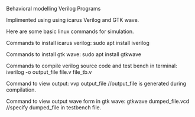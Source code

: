 Behavioral modelling Verilog Programs

Implimented using using icarus Verilog and GTK wave.

Here are some basic linux commands for simulation.

Commands to install icarus verilog:
  sudo apt install iverilog

Commands to install gtk wave:
   sudo apt install gtkwave

Commands to compile verilog source code and test bench in terminal:
  iverilog -o output_file file.v file_tb.v

Command to view output:
  vvp output_file
  //output_file is generated during compilation.

Command to view output wave form in gtk wave:
  gtkwave dumped_file.vcd
  //specify dumped_file in testbench file.
